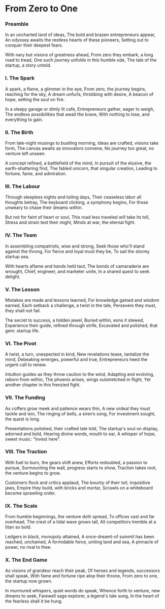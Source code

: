 # From Zero to One

### Preamble

In an uncharted land of ideas,
The bold and brazen entrepreneurs appear,
An odyssey awaits the restless hearts of these pioneers,
Setting out to conquer their deepest fears.

With nary but visions of greatness ahead,
From zero they embark, a long road to tread,
One such journey unfolds in this humble ode,
The tale of the startup, a story untold.

### I. The Spark

A spark, a flame, a glimmer in the eye,
From zero, the journey begins, reaching for the sky,
A dream unfurls, throbbing with desire,
A beacon of hope, setting the soul on fire.

In a sleepy garage or dimly lit cafe,
Entrepreneurs gather, eager to weigh,
The endless possibilities that await the brave,
With nothing to lose, and everything to gain.

### II. The Birth

From late-night musings to bustling morning,
Ideas are crafted, visions take form,
The canvas awaits as innovators convene,
No journey too great, no venture left unseen.
  
A concept refined, a battlefield of the mind,
In pursuit of the elusive, the earth-shattering find,
The fabled unicorn, that singular creation,
Leading to fortune, fame, and admiration.

### III. The Labour

Through sleepless nights and toiling days,
Their ceaseless labor all thoughts betray,
The keyboard clicking, a symphony begins,
For those unweary to chase their dreams within.

But not for faint of heart or soul,
This road less traveled will take its toll,
Stress and strain test their might,
Minds at war, the eternal fight.

### IV. The Team

In assembling compatriots, wise and strong,
Seek those who'll stand against the throng,
For fierce and loyal must they be,
To sail the stormy startup sea.

With hearts aflame and hands held taut,
The bonds of camaraderie are wrought,
Chief, engineer, and marketer unite,
In a shared quest to seek delight.

### V. The Lesson

Mistakes are made and lessons learned,
For knowledge gained and wisdom earned,
Each setback a challenge, a twist in the tale,
Persevere they must, they shall not fail.

The secret to success, a hidden jewel,
Buried within, eons it stewed,
Experience their guide, refined through strife,
Excavated and polished, that gem: startup life.

### VI. The Pivot

A twist, a turn, unexpected in kind,
New revelations tease, tantalize the mind,
Debeaking emerges, powerful and true,
Entrepreneurs heed the urgent call to renew.

Intuition guides as they throw caution to the wind,
Adapting and evolving, reborn from within,
The phoenix arises, wings outstretched in flight,
Yet another chapter in this frenzied fight.

### VII. The Funding

As coffers grow meek and patience wears thin,
A new ordeal they must tackle and win,
The ringing of bells, a siren’s song,
For investment sought, the quest is long.

Presentations polished, their crafted tale told,
The startup's soul on display, adorned and bold,
Hearing divine words, mouth to ear,
A whisper of hope, sweet music: "Invest here".

### VIII. The Traction

With fuel to burn, the gears shift anew,
Efforts redoubled, a passion to pursue,
Surmounting the wall, progress starts to show,
Traction takes root, the venture begins to grow.

Customers flock and critics applaud,
The bounty of their toil, inquisitive jaws,
Empire they build, with bricks and mortar,
Scrawls on a whiteboard become sprawling order.

### IX. The Scale

From humble beginnings, the venture doth spread,
To offices vast and far overhead,
The crest of a tidal wave grows tall,
All competitors tremble at a titan so bold.

Ledgers in black, monopoly attained,
A once-dreamt-of summit has been reached, unchained,
A formidable force, uniting land and sea,
A pinnacle of power, no rival to thee.

### X. The End Game

As visions of grandeur reach their peak,
Of heroes and legends, successors shall speak,
With fame and fortune ripe atop their throne,
From zero to one, the startup now grown.

In murmured whispers, quiet words do speak,
Whence forth to venture, new dreams to seek,
Farewell sage explorer, a legend's tale sung,
In the heart of the fearless shall it be hung.